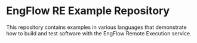 # EngFlow RE Example Repository

This repository contains examples in various languages that demonstrate how to
build and test software with the EngFlow Remote Execution service.
